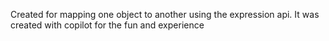 Created for mapping one object to another using the expression api.
It was created with copilot for the fun and experience
